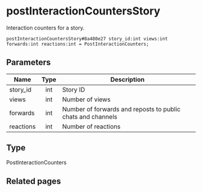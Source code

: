 # postInteractionCountersStory
Interaction counters for a story.

```
postInteractionCountersStory#8a480e27 story_id:int views:int forwards:int reactions:int = PostInteractionCounters;
```

## Parameters
| Name | Type | Description |
| ---- | :----: | ----------- |
| story_id | int | Story ID |
| views | int | Number of views |
| forwards | int | Number of forwards and reposts to public chats and channels |
| reactions | int | Number of reactions |


## Type
PostInteractionCounters

## Related pages
